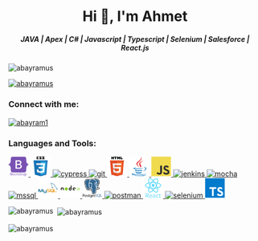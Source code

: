 
<!-- Information using h1 tag -->
<h1 align="center">Hi 👋, I'm Ahmet</h1>
<h5 align="center">JAVA | Apex | C# | Javascript | Typescript | Selenium | Salesforce | React.js</h5>

<!-- profile view count. replace username with yours-->
<p align="left"> 
	<img src="https://komarev.com/ghpvc/?username=abayramus&label=Profile%20views&color=0e75b6&style=flat" alt="abayramus" /> 
</p>

<!-- trophies. replace username with yours-->
<p align="left"> 
	<a href="https://github.com/ryo-ma/github-profile-trophy">
		<img src="https://github-profile-trophy.vercel.app/?username=abayramus" alt="abayramus" />
	</a> 
</p>

<!--  Contact me links. replace href with your linkedin link. -->
<h3 align="left">Connect with me:</h3>
<p align="left">
<a href="https://linkedin.com/in/abayram1" target="blank">
	<img align="center" src="https://raw.githubusercontent.com/rahuldkjain/github-profile-readme-generator/master/src/images/icons/Social/linked-in-alt.svg" alt="abayram1" height="30" width="40" />
</a>
</p>

<!-- Tools -->
<h3 align="left">Languages and Tools:</h3>
<p align="left"> 
	<a href="https://getbootstrap.com" target="_blank" rel="noreferrer"> 
		<img src="https://raw.githubusercontent.com/devicons/devicon/master/icons/bootstrap/bootstrap-plain-wordmark.svg" alt="bootstrap" width="40" height="40"/> 
	</a> 
	<a href="https://www.w3schools.com/css/" target="_blank" rel="noreferrer"> 
		<img src="https://raw.githubusercontent.com/devicons/devicon/master/icons/css3/css3-original-wordmark.svg" alt="css3" width="40" height="40"/> 
	</a> 
	<a href="https://www.cypress.io" target="_blank" rel="noreferrer"> 
		<img src="https://raw.githubusercontent.com/simple-icons/simple-icons/6e46ec1fc23b60c8fd0d2f2ff46db82e16dbd75f/icons/cypress.svg" alt="cypress" width="40" height="40"/> 
	</a> 
	<a href="https://git-scm.com/" target="_blank" rel="noreferrer"> 
		<img src="https://www.vectorlogo.zone/logos/git-scm/git-scm-icon.svg" alt="git" width="40" height="40"/> </a> 
		<a href="https://www.w3.org/html/" target="_blank" rel="noreferrer"> 
			<img src="https://raw.githubusercontent.com/devicons/devicon/master/icons/html5/html5-original-wordmark.svg" alt="html5" width="40" height="40"/> 
		</a> 
		<a href="https://www.java.com" target="_blank" rel="noreferrer"> 
			<img src="https://raw.githubusercontent.com/devicons/devicon/master/icons/java/java-original.svg" alt="java" width="40" height="40"/> 
		</a> 
		<a href="https://developer.mozilla.org/en-US/docs/Web/JavaScript" target="_blank" rel="noreferrer"> 
			<img src="https://raw.githubusercontent.com/devicons/devicon/master/icons/javascript/javascript-original.svg" alt="javascript" width="40" height="40"/> 
		</a> 
		<a href="https://www.jenkins.io" target="_blank" rel="noreferrer"> 
			<img src="https://www.vectorlogo.zone/logos/jenkins/jenkins-icon.svg" alt="jenkins" width="40" height="40"/> 
		</a> 
		<a href="https://mochajs.org" target="_blank" rel="noreferrer"> 
			<img src="https://www.vectorlogo.zone/logos/mochajs/mochajs-icon.svg" alt="mocha" width="40" height="40"/> 
		</a> 
		<a href="https://www.microsoft.com/en-us/sql-server" target="_blank" rel="noreferrer"> 
			<img src="https://www.svgrepo.com/show/303229/microsoft-sql-server-logo.svg" alt="mssql" width="40" height="40"/> 
		</a> 
		<a href="https://www.mysql.com/" target="_blank" rel="noreferrer"> 
			<img src="https://raw.githubusercontent.com/devicons/devicon/master/icons/mysql/mysql-original-wordmark.svg" alt="mysql" width="40" height="40"/> 
		</a> 
		<a href="https://nodejs.org" target="_blank" rel="noreferrer"> 
			<img src="https://raw.githubusercontent.com/devicons/devicon/master/icons/nodejs/nodejs-original-wordmark.svg" alt="nodejs" width="40" height="40"/> 
		</a> 
		<a href="https://www.postgresql.org" target="_blank" rel="noreferrer"> 
			<img src="https://raw.githubusercontent.com/devicons/devicon/master/icons/postgresql/postgresql-original-wordmark.svg" alt="postgresql" width="40" height="40"/> 
		</a> 
		<a href="https://postman.com" target="_blank" rel="noreferrer"> 
			<img src="https://www.vectorlogo.zone/logos/getpostman/getpostman-icon.svg" alt="postman" width="40" height="40"/> 
		</a> 
		<a href="https://reactjs.org/" target="_blank" rel="noreferrer"> 
			<img src="https://raw.githubusercontent.com/devicons/devicon/master/icons/react/react-original-wordmark.svg" alt="react" width="40" height="40"/> 
		</a> 
		<a href="https://www.selenium.dev" target="_blank" rel="noreferrer"> 
			<img src="https://raw.githubusercontent.com/detain/svg-logos/780f25886640cef088af994181646db2f6b1a3f8/svg/selenium-logo.svg" alt="selenium" width="40" height="40"/> 
		</a> 
		<a href="https://www.typescriptlang.org/" target="_blank" rel="noreferrer"> 
			<img src="https://raw.githubusercontent.com/devicons/devicon/master/icons/typescript/typescript-original.svg" alt="typescript" width="40" height="40"/> 
		</a> 
</p>

<!-- top languages that is used -->
<p>
	<img align="left" src="https://github-readme-stats.vercel.app/api/top-langs?username=abayramus&show_icons=true&locale=en&layout=compact" alt="abayramus" />
</p>

<!--  github stats  -->
<p>&nbsp;
	<img align="center" src="https://github-readme-stats.vercel.app/api?username=abayramus&show_icons=true&locale=en" alt="abayramus" />
</p>

<!-- streak stats  -->
<p>
	<img align="center" src="https://github-readme-streak-stats.herokuapp.com/?user=abayramus&" alt="abayramus" />
</p>






